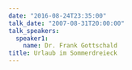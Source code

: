 ```yaml
---
date: "2016-08-24T23:35:00"
talk_date: "2007-08-31T20:00:00"
talk_speakers:
  speaker1:
    name: Dr. Frank Gottschald
title: Urlaub im Sommerdreieck
---
```

